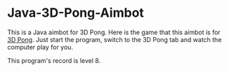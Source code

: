 # Java-3D-Pong-Aimbot
This is a Java aimbot for 3D Pong. Here is the game that this aimbot is for [3D Pong](http://www.ponggame.org/3dpong.php). Just start the program, switch to the 3D Pong tab and watch the computer play for you.

This program's record is level 8.
